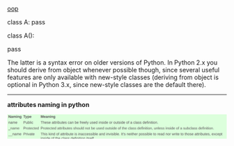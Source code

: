 [oop](https://www.python-course.eu/python3_object_oriented_programming.php)

class A:
  pass

class A(): 

  pass

The latter is a syntax error on older versions of Python. In Python 2.x you should derive from object whenever possible though, since several useful features are only available with new-style classes (deriving from object is optional in Python 3.x, since new-style classes are the default there).

------

**attributes naming in python** 

![naming_attributes](./note/attributes_naming.png)